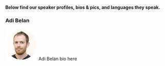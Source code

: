 **Below find our speaker profiles, bios & pics, and languages they speak.**

### Adi Belan 
<img src="https://github.com/AppsFlyer/engineering-org-resources/blob/master/img/speaker-img/adi-round.png" width="100"> Adi Belan bio here

